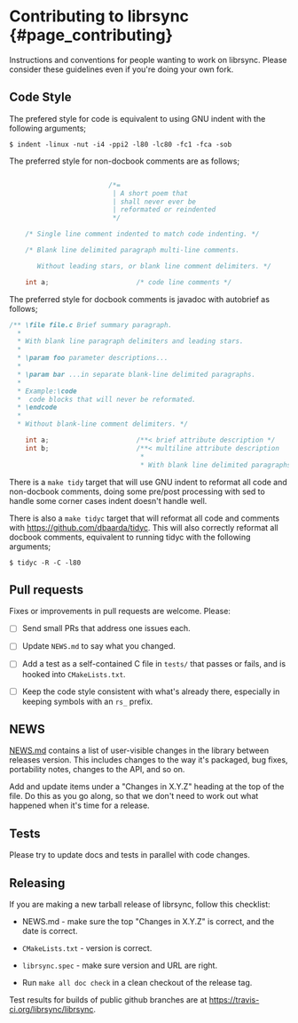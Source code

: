 # Contributing to librsync {#page_contributing}

Instructions and conventions for people wanting to work on librsync.  Please
consider these guidelines even if you're doing your own fork.

## Code Style

The prefered style for code is equivalent to using GNU indent with the
following arguments;

```Shell
$ indent -linux -nut -i4 -ppi2 -l80 -lc80 -fc1 -fca -sob
```

The preferred style for non-docbook comments are as follows;

```C

                         /*=
                          | A short poem that
                          | shall never ever be
                          | reformated or reindented
                          */

    /* Single line comment indented to match code indenting. */

    /* Blank line delimited paragraph multi-line comments.

       Without leading stars, or blank line comment delimiters. */

    int a;                      /* code line comments */
```

The preferred style for docbook comments is javadoc with autobrief as
follows;

```C
/** \file file.c Brief summary paragraph.
  *
  * With blank line paragraph delimiters and leading stars.
  *
  * \param foo parameter descriptions...
  *
  * \param bar ...in separate blank-line delimited paragraphs.
  *
  * Example:\code
  *  code blocks that will never be reformated.
  * \endcode
  *
  * Without blank-line comment delimiters. */

    int a;                      /**< brief attribute description */
    int b;                      /**< multiline attribute description
                                 *
                                 * With blank line delimited paragraphs.*/
```

There is a `make tidy` target that will use GNU indent to reformat all
code and non-docbook comments, doing some pre/post processing with sed
to handle some corner cases indent doesn't handle well.

There is also a `make tidyc` target that will reformat all code and
comments with https://github.com/dbaarda/tidyc. This will also
correctly reformat all docbook comments, equivalent to running tidyc
with the following arguments;

```Shell
$ tidyc -R -C -l80
```

## Pull requests

Fixes or improvements in pull requests are welcome.  Please:

- [ ] Send small PRs that address one issues each.

- [ ] Update `NEWS.md` to say what you changed.

- [ ] Add a test as a self-contained C file in `tests/` that passes or fails,
  and is hooked into `CMakeLists.txt`.

- [ ] Keep the code style consistent with what's already there, especially in
  keeping symbols with an `rs_` prefix.


## NEWS

[NEWS.md](NEWS.md) contains a list of user-visible changes in the library between
releases version. This includes changes to the way it's packaged,
bug fixes, portability notes, changes to the API, and so on.

Add
and update items under a "Changes in X.Y.Z" heading at the top of
the file. Do this as you go along, so that we don't need to work
out what happened when it's time for a release.

## Tests

Please try to update docs and tests in parallel with code changes.

## Releasing

If you are making a new tarball release of librsync, follow this checklist:

* NEWS.md - make sure the top "Changes in X.Y.Z" is correct, and the date is
  correct.

* `CMakeLists.txt` - version is correct.

* `librsync.spec` - make sure version and URL are right.

* Run `make all doc check` in a clean checkout of the release tag.

Test results for builds of public github branches are at
https://travis-ci.org/librsync/librsync.

